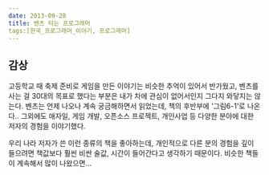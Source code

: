 ```yaml
---
date: 2013-09-28
title: 벤츠 타는 프로그래머
tags:[한국_프로그래머_이야기, 프로그래머]
---
```


## 감상
고등학교 때 축제 준비로 게임을 만든 이야기는 비슷한 추억이 있어서 반가웠고,
벤츠를 사는 걸 30대의 목표로 했다는 부분은 내가 차에 관심이 없어서인지 그다지 와닿지는 않는다. 벤츠는 언제 나오나 계속 궁금해하면서 읽었는데, 책의 후반부에 '그림6-1'로 나온다.. 그외에도 애자일, 게임 개발, 오픈소스 프로젝트, 개인사업 등 다양한 분야에 대한 저자의 경험을 이야기했다.

우리 나라 저자가 쓴 이런 종류의 책을 좋아하는데, 개인적으로 다른 분의 경험을 깊이 들으려면 책값보다 훨씬 비싼 술값, 시간이 들어간다고 생각하기 때문이다. 비슷한 책들이 계속해서 많이 나왔으면...


